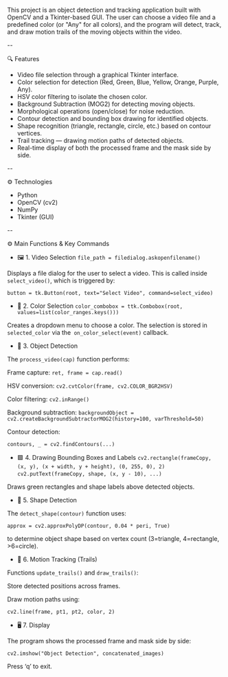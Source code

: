This project is an object detection and tracking application built with OpenCV and a Tkinter-based GUI.
The user can choose a video file and a predefined color (or "Any" for all colors), and the program will detect, track, and draw motion trails of the moving objects within the video.

--

🔍 Features

- Video file selection through a graphical Tkinter interface.
- Color selection for detection (Red, Green, Blue, Yellow, Orange, Purple, Any).
- HSV color filtering to isolate the chosen color.
- Background Subtraction (MOG2) for detecting moving objects.
- Morphological operations (open/close) for noise reduction.
- Contour detection and bounding box drawing for identified objects.
- Shape recognition (triangle, rectangle, circle, etc.) based on contour vertices.
- Trail tracking — drawing motion paths of detected objects.
- Real-time display of both the processed frame and the mask side by side.

--

⚙️ Technologies

- Python
- OpenCV (cv2)
- NumPy
- Tkinter (GUI)

--

⚙️ Main Functions & Key Commands
- 🖼️ 1. Video Selection
```file_path = filedialog.askopenfilename()```


Displays a file dialog for the user to select a video.
This is called inside ```select_video()```, which is triggered by:

```button = tk.Button(root, text="Select Video", command=select_video)```

- 🎨 2. Color Selection
```color_combobox = ttk.Combobox(root, values=list(color_ranges.keys()))```


Creates a dropdown menu to choose a color.
The selection is stored in ```selected_color``` via the``` on_color_select(event)``` callback.

- 🧠 3. Object Detection

The ```process_video(cap)``` function performs:

Frame capture: ```ret, frame = cap.read()```

HSV conversion: ```cv2.cvtColor(frame, cv2.COLOR_BGR2HSV)```

Color filtering: ```cv2.inRange()```


Background subtraction:
```backgroundObject = cv2.createBackgroundSubtractorMOG2(history=100, varThreshold=50)```


Contour detection:

```contours, _ = cv2.findContours(...)```

- 🟩 4. Drawing Bounding Boxes and Labels
```cv2.rectangle(frameCopy, (x, y), (x + width, y + height), (0, 255, 0), 2)```
```cv2.putText(frameCopy, shape, (x, y - 10), ...)```


Draws green rectangles and shape labels above detected objects.

- 🔺 5. Shape Detection

The ```detect_shape(contour)``` function uses:

```approx = cv2.approxPolyDP(contour, 0.04 * peri, True)```


to determine object shape based on vertex count (3=triangle, 4=rectangle, >6=circle).

- 🧵 6. Motion Tracking (Trails)

Functions ```update_trails()``` and ```draw_trails()```:

Store detected positions across frames.

Draw motion paths using:

```cv2.line(frame, pt1, pt2, color, 2)```

- 🖥️ 7. Display

The program shows the processed frame and mask side by side:

```cv2.imshow("Object Detection", concatenated_images)```


Press ‘q’ to exit.
